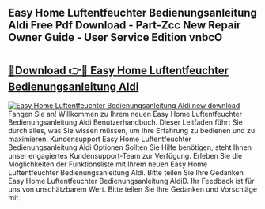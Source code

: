 ## Easy Home Luftentfeuchter Bedienungsanleitung Aldi Free Pdf Download - Part-Zcc New Repair Owner Guide - User Service Edition vnbcO

# <h2><a href="http://df2h4e.blite.top/?on=Easy+Home+Luftentfeuchter+Bedienungsanleitung+Aldi">🔗Download 👉🔴 Easy Home Luftentfeuchter Bedienungsanleitung Aldi</a></h2>

[![Easy Home Luftentfeuchter Bedienungsanleitung Aldi new download](https://i.imgur.com/lujVjoI.png)](http://df2h4e.blite.top/?on=Easy+Home+Luftentfeuchter+Bedienungsanleitung+Aldi)
Fangen Sie an! Willkommen zu Ihrem neuen Easy Home Luftentfeuchter Bedienungsanleitung Aldi Benutzerhandbuch. Dieser Leitfaden führt Sie durch alles, was Sie wissen müssen, um Ihre Erfahrung zu bedienen und zu maximieren. Kundensupport Easy Home Luftentfeuchter Bedienungsanleitung Aldi Optionen Sollten Sie Hilfe benötigen, steht Ihnen unser engagiertes Kundensupport-Team zur Verfügung. Erleben Sie die Möglichkeiten der Funktionsliste mit Ihrem neuen Easy Home Luftentfeuchter Bedienungsanleitung Aldi. Bitte teilen Sie Ihre Gedanken Easy Home Luftentfeuchter Bedienungsanleitung AldiD. Ihr Feedback ist für uns von unschätzbarem Wert. Bitte teilen Sie Ihre Gedanken und Vorschläge mit.
